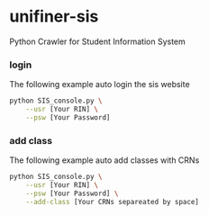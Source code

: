 # unifiner-sis
Python Crawler for Student Information System

### login

The following example auto login the sis website

```bash
python SIS_console.py \
    --usr [Your RIN] \
    --psw [Your Password]
```

### add class

The following example auto add classes with CRNs

```bash
python SIS_console.py \
    --usr [Your RIN] \
    --psw [Your Password] \
    --add-class [Your CRNs separeated by space]
```
